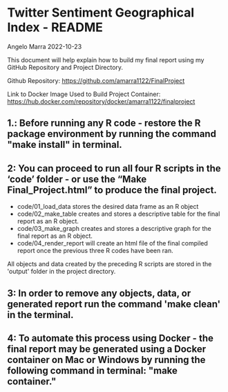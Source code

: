 Twitter Sentiment Geographical Index - README
================
Angelo Marra
2022-10-23

This document will help explain how to build my final report using my
GitHub Repository and Project Directory.

Github Repository: 
<https://github.com/amarra1122/FinalProject>

Link to Docker Image Used to Build Project Container:
<https://hub.docker.com/repository/docker/amarra1122/finalproject>

## **1.:** Before running any R code - restore the R package environment by running the command "make install" in terminal. 

## **2:** You can proceed to run all four R scripts in the ‘code’ folder - or use the “Make Final_Project.html” to produce the final project.
* code/01_load_data stores the desired data frame as an R object
* code/02_make_table creates and stores a descriptive table for the final report as an R object. 
* code/03_make_graph creates and stores a descriptive graph for the final report as an R object. 
* code/04_render_report will create an html file of the final compiled report once the previous three R codes have been ran. 

All objects and data created by the preceding R scripts are stored in the 'output' folder in the project directory.

## **3:** In order to remove any objects, data, or generated report run the command 'make clean' in the terminal.

## **4:** To automate this process using Docker - the final report may be generated using a Docker container on Mac or Windows by running the following command in terminal: "make container."
